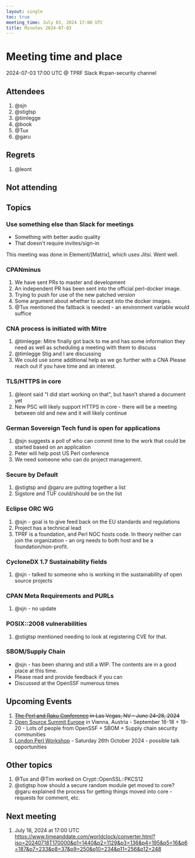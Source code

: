 ```yaml
---
layout: single
toc: true
meeting_time: July 03, 2024 17:00 UTC
title: Minutes 2024-07-03
---
```


# Meeting time and place

2024-07-03 17:00 UTC @ TPRF Slack #cpan-security channel


## Attendees
1. @sjn
1. @stigtsp
1. @timlegge
1. @book
1. @Tux
1. @garu

## Regrets
1. @leont

## Not attending


## Topics

### Use something else than Slack for meetings
- Something with better audio quality
- That doesn't require invites/sign-in

This meeting was done in Element/[Matrix], which uses Jitsi. Went well.

### CPANminus
1. We have sent PRs to master and development
1. An independent PR has been sent into the official perl-docker image.
1. Trying to push for use of the new patched version
1. Some argument about whether to accept into the docker images.
1. @Tux mentioned the fallback is needed - an environment variable would suffice

### CNA process is initiated with Mitre
1. @timlegge: Mitre finally got back to me and has some information they need as well as scheduling a meeting with them to discuss
1. @timlegge Stig and I are discussing
1. We could use some additional help as we go further with a CNA  Please reach out if you have time and an interest.

### TLS/HTTPS in core
1. @leont said "I did start working on that", but hasn't shared a document yet
1. New PSC will likely support HTTPS in core - there will be a meeting between old and new and it will likely continue

### German Sovereign Tech fund is open for applications
1. @sjn suggests a poll of who can commit time to the work that could be started based on an application
1. Peter will help post US Perl conference
1. We need someone who can do project management.

### Secure by Default
1. @stigtsp and @garu are putting together a list
1. Sigstore and TUF could/should be on the list

### Eclipse ORC WG
1. @sjn - goal is to give feed back on the EU standards and regulations
1. Project has a technical lead
1. TPRF is a foundation, and Perl NOC hosts code. In theory neither can join the organization - an org needs to both host and be a foundation/non-profit.

### CycloneDX 1.7 Sustainability fields
1. @sjn - talked to someone who is working in the sustainability of open source projects

### CPAN Meta Requirements and PURLs
1. @sjn - no update

### POSIX::2008 vulnerabilities
1. @stigtsp mentioned needing to look at registering CVE for that.

### SBOM/Supply Chain
- @sjn - has been sharing and still a WIP.  The contents are in a good place at this time.
- Please read and provide feedback if you can
- Discussed at the OpenSSF numerous times

## Upcoming Events
1. ~~[The Perl and Raku Conference](https://tprc.us/tprc-2024-las/) in Las Vegas, NV - June 24-28, 2024~~
1. [Open Source Summit Europe](https://events.linuxfoundation.org/open-source-summit-europe/) in Vienna, Austria - September 16-18 + 19-20 - Lots of people from OpenSSF + SBOM + Supply chain security communities
1. [London Perl Workshop](https://act.yapc.eu/lpw2024/) - Saturday 26th October 2024 - possible talk opportunities

## Other topics
1. @Tux and @Tim worked on Crypt::OpenSSL::PKCS12
2. @stigtsp how should a secure random module get moved to core?  @garu explained the process for getting things moved into core - requests for comment, etc.

## Next meeting
1. July 18, 2024 at 17:00 UTC
https://www.timeanddate.com/worldclock/converter.html?iso=20240718T170000&p1=1440&p2=1129&p3=136&p4=195&p5=16&p6=187&p7=233&p8=37&p9=250&p10=234&p11=256&p12=248
